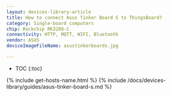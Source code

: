 ```yaml
---
layout: devices-library-article
title: How to connect Asus Tinker Board S to ThingsBoard?
category: Single-board computers
chip: Rockchip RK3288-C
connectivity: HTTP, MQTT, WIFI, Bluetooth
vendor: ASUS
deviceImageFileName: asustinkerboards.jpg

---
```


* TOC
{:toc}

{% include get-hosts-name.html %}
{% include /docs/devices-library/guides/asus-tinker-board-s.md %}